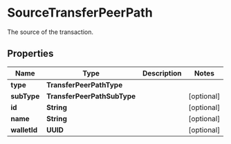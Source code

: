

# SourceTransferPeerPath

The source of the transaction.

## Properties

| Name | Type | Description | Notes |
|------------ | ------------- | ------------- | -------------|
|**type** | **TransferPeerPathType** |  |  |
|**subType** | **TransferPeerPathSubType** |  |  [optional] |
|**id** | **String** |  |  [optional] |
|**name** | **String** |  |  [optional] |
|**walletId** | **UUID** |  |  [optional] |



